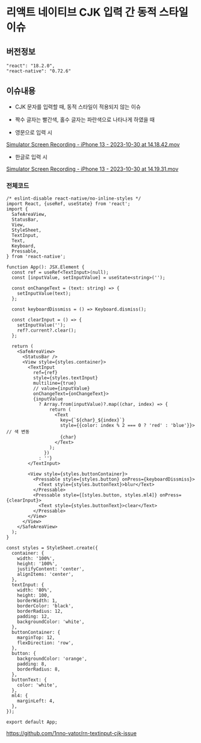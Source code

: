 # 리액트 네이티브 CJK 입력 간 동적 스타일 이슈

## 버전정보

```
"react": "18.2.0",
"react-native": "0.72.6"
```

## 이슈내용

- CJK 문자를 입력할 때, 동적 스타일이 적용되지 않는 이슈
- 짝수 글자는 빨간색, 홀수 글자는 파란색으로 나타나게 하였을 때

- 영문으로 입력 시

[Simulator Screen Recording - iPhone 13 - 2023-10-30 at 14.18.42.mov](%E1%84%85%E1%85%B5%E1%84%8B%E1%85%A2%E1%86%A8%E1%84%90%E1%85%B3%20%E1%84%82%E1%85%A6%E1%84%8B%E1%85%B5%E1%84%90%E1%85%B5%E1%84%87%E1%85%B3%20CJK%20%E1%84%8B%E1%85%B5%E1%86%B8%E1%84%85%E1%85%A7%E1%86%A8%20%E1%84%80%E1%85%A1%E1%86%AB%20%E1%84%83%E1%85%A9%E1%86%BC%E1%84%8C%E1%85%A5%E1%86%A8%20%E1%84%89%E1%85%B3%E1%84%90%E1%85%A1%E1%84%8B%E1%85%B5%E1%86%AF%20%E1%84%8B%E1%85%B5%E1%84%89%20c6b2891503624729805cc85e717d080d/Simulator_Screen_Recording_-_iPhone_13_-_2023-10-30_at_14.18.42.mov)

- 한글로 입력 시

[Simulator Screen Recording - iPhone 13 - 2023-10-30 at 14.19.31.mov](%E1%84%85%E1%85%B5%E1%84%8B%E1%85%A2%E1%86%A8%E1%84%90%E1%85%B3%20%E1%84%82%E1%85%A6%E1%84%8B%E1%85%B5%E1%84%90%E1%85%B5%E1%84%87%E1%85%B3%20CJK%20%E1%84%8B%E1%85%B5%E1%86%B8%E1%84%85%E1%85%A7%E1%86%A8%20%E1%84%80%E1%85%A1%E1%86%AB%20%E1%84%83%E1%85%A9%E1%86%BC%E1%84%8C%E1%85%A5%E1%86%A8%20%E1%84%89%E1%85%B3%E1%84%90%E1%85%A1%E1%84%8B%E1%85%B5%E1%86%AF%20%E1%84%8B%E1%85%B5%E1%84%89%20c6b2891503624729805cc85e717d080d/Simulator_Screen_Recording_-_iPhone_13_-_2023-10-30_at_14.19.31.mov)

### 전체코드

```tsx
/* eslint-disable react-native/no-inline-styles */
import React, {useRef, useState} from 'react';
import {
  SafeAreaView,
  StatusBar,
  View,
  StyleSheet,
  TextInput,
  Text,
  Keyboard,
  Pressable,
} from 'react-native';

function App(): JSX.Element {
  const ref = useRef<TextInput>(null);
  const [inputValue, setInputValue] = useState<string>('');

  const onChangeText = (text: string) => {
    setInputValue(text);
  };

  const keyboardDissmiss = () => Keyboard.dismiss();

  const clearInput = () => {
    setInputValue('');
    ref?.current?.clear();
  };

  return (
    <SafeAreaView>
      <StatusBar />
      <View style={styles.container}>
        <TextInput
          ref={ref}
          style={styles.textInput}
          multiline={true}
          // value={inputValue}
          onChangeText={onChangeText}>
          {inputValue
            ? Array.from(inputValue)?.map((char, index) => {
                return (
                  <Text
                    key={`${char}_${index}`}
                    style={{color: index % 2 === 0 ? 'red' : 'blue'}}> // 색 변동
                    {char}
                  </Text>
                );
              })
            : ''}
        </TextInput>

        <View style={styles.buttonContainer}>
          <Pressable style={styles.button} onPress={keyboardDissmiss}>
            <Text style={styles.buttonText}>blur</Text>
          </Pressable>
          <Pressable style={[styles.button, styles.ml4]} onPress={clearInput}>
            <Text style={styles.buttonText}>clear</Text>
          </Pressable>
        </View>
      </View>
    </SafeAreaView>
  );
}

const styles = StyleSheet.create({
  container: {
    width: '100%',
    height: '100%',
    justifyContent: 'center',
    alignItems: 'center',
  },
  textInput: {
    width: '80%',
    height: 100,
    borderWidth: 1,
    borderColor: 'black',
    borderRadius: 12,
    padding: 12,
    backgroundColor: 'white',
  },
  buttonContainer: {
    marginTop: 12,
    flexDirection: 'row',
  },
  button: {
    backgroundColor: 'orange',
    padding: 8,
    borderRadius: 8,
  },
  buttonText: {
    color: 'white',
  },
  ml4: {
    marginLeft: 4,
  },
});

export default App;
```

https://github.com/1nno-vator/rn-textinput-cjk-issue

